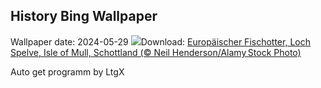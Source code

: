 ## History Bing Wallpaper
Wallpaper date: 2024-05-29
![](https://www.bing.com/th?id=OHR.MullOtter_DE-DE1417523024_UHD.jpg&w=1000)Download: [Europäischer Fischotter, Loch Spelve, Isle of Mull, Schottland (© Neil Henderson/Alamy Stock Photo)](https://www.bing.com/th?id=OHR.MullOtter_DE-DE1417523024_UHD.jpg)

Auto get programm by LtgX
